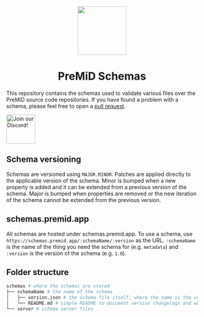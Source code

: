 <div align="center">
    <img src="https://avatars3.githubusercontent.com/u/46326568?s=400&amp;u=15e4a4988014780288d30ffb969fd1569fec23e6&amp;v=4" width="128px" style="max-width:100%;">
    <h1>PreMiD Schemas</h1>
</div>

This repository contains the schemas used to validate various files over the PreMiD source code repositories.
If you have found a problem with a schema, please feel free to open a <a href="https://github.com/PreMiD/Schemas/pulls">pull request</a>.

<div align="left">
    <a href="https://discord.gg/WvfVZ8T" title="Join our Discord!" rel="nofollow">
    <img src="https://camo.githubusercontent.com/987903b512adb37c953df3e83f1921dc29140493/68747470733a2f2f646973636f72646170702e636f6d2f6170692f6775696c64732f3439333133303733303534393830353035372f7769646765742e706e673f7374796c653d62616e6e657232" height="76px" alt="Join our Discord!" data-canonical-src="https://discordapp.com/api/guilds/493130730549805057/widget.png?style=banner2" style="max-width:100%;">
    </a>
</div>

## Schema versioning
Schemas are versioned using `MAJOR.MINOR`. Patches are applied directly to the applicable version of the schema.
Minor is bumped when a new property is added and it can be extended from a previous version of the schema.
Major is bumped when properties are removed or the new iteration of the schema cannot be extended from the previous version.

## schemas.premid.app
All schemas are hosted under schemas.premid.app. To use a schema, use `https://schemas.premid.app/:schemaName/:version` as the URL.
`:schemaName` is the name of the thing you need the schema for (e.g. `metadata`) and `:version` is the version of the schema (e.g. `1.0`).

## Folder structure

```bash
schemas # where the schemas are stored
├── schemaName # the name of the schema
│   ├── version.json # the schema file itself, where the name is the version
│   └── README.md # simple README to document version changelogs and what the schema is for
└── server # schema server files
```
